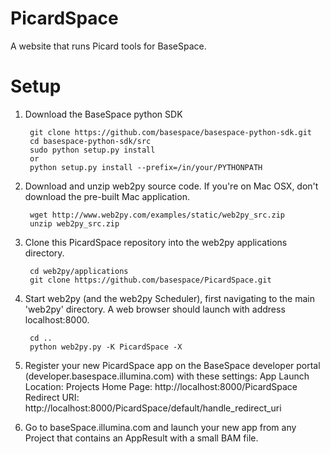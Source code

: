 PicardSpace
===========

A website that runs Picard tools for BaseSpace.


Setup
=====
1. Download the BaseSpace python SDK

        git clone https://github.com/basespace/basespace-python-sdk.git
        cd basespace-python-sdk/src
        sudo python setup.py install
        or
        python setup.py install --prefix=/in/your/PYTHONPATH

2. Download and unzip web2py source code. If you're on Mac OSX, don't download the pre-built Mac application.

        wget http://www.web2py.com/examples/static/web2py_src.zip
        unzip web2py_src.zip

3. Clone this PicardSpace repository into the web2py applications directory.

        cd web2py/applications
        git clone https://github.com/basespace/PicardSpace.git


4. Start web2py (and the web2py Scheduler), first navigating to the main 'web2py' directory. A web browser should launch with address localhost:8000.

        cd ..
        python web2py.py -K PicardSpace -X

5. Register your new PicardSpace app on the BaseSpace developer portal (developer.basespace.illumina.com) with these settings:
App Launch Location: Projects
Home Page: http://localhost:8000/PicardSpace
Redirect URI: http://localhost:8000/PicardSpace/default/handle_redirect_uri

6. Go to baseSpace.illumina.com and launch your new app from any Project that contains an AppResult with a small BAM file.


